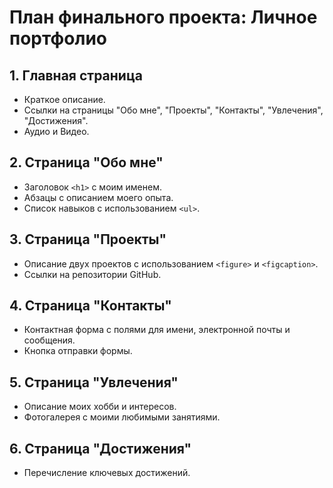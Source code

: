 # План финального проекта: Личное портфолио

## 1. Главная страница
- Краткое описание.
- Ссылки на страницы "Обо мне", "Проекты", "Контакты", "Увлечения", "Достижения".
- Аудио и Видео.

## 2. Страница "Обо мне"
- Заголовок `<h1>` с моим именем.
- Абзацы с описанием моего опыта.
- Список навыков с использованием `<ul>`.

## 3. Страница "Проекты"
- Описание двух проектов с использованием `<figure>` и `<figcaption>`.
- Ссылки на репозитории GitHub.

## 4. Страница "Контакты"
- Контактная форма с полями для имени, электронной почты и сообщения.
- Кнопка отправки формы.

## 5. Страница "Увлечения"
- Описание моих хобби и интересов.
- Фотогалерея с моими любимыми занятиями.

## 6. Страница "Достижения"
- Перечисление ключевых достижений. 